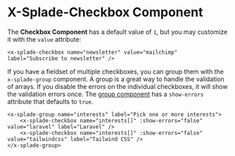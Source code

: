 # X-Splade-Checkbox Component

The **Checkbox Component** has a default value of `1`, but you may customize it with the `value` attribute:

```blade
<x-splade-checkbox name="newsletter" value="mailchimp" label="Subscribe to newsletter" />
```

If you have a fieldset of multiple checkboxes, you can group them with the `x-splade-group` component. A group is a great way to handle the validation of arrays. If you disable the errors on the individual checkboxes, it will show the validation errors once. The [group component](/form-group.md) has a `show-errors` attribute that defaults to `true`.

```blade
<x-splade-group name="interests" label="Pick one or more interests">
    <x-splade-checkbox name="interests[]" :show-errors="false" value="laravel" label="Laravel" />
    <x-splade-checkbox name="interests[]" :show-errors="false" value="tailwindcss" label="Tailwind CSS" />
</x-splade-group>
```